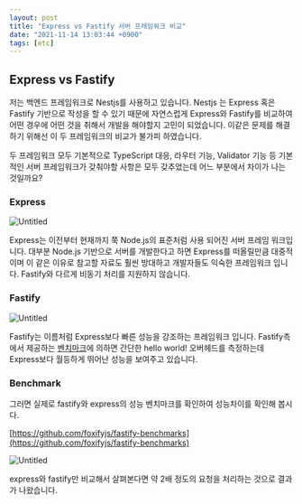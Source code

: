 ```yaml
---
layout: post
title: "Express vs Fastify 서버 프레임워크 비교"
date: "2021-11-14 13:03:44 +0900"
tags: [etc]
---
```


## Express vs Fastify

저는 백엔드 프레임워크로 Nestjs를 사용하고 있습니다. Nestjs 는 Express 혹은 Fastify 기반으로 작성을 할 수 있기 때문에 자연스럽게 Express와 Fastify를 비교하여 어떤 경우에 어떤 것을 취해서 개발을 해야할지 고민이 되었습니다. 이같은 문제를 해결하기 위해선 이 두 프레임워크의 비교가 불가피 하였습니다.

두 프레임워크 모두 기본적으로 TypeScript 대응, 라우터 기능, Validator 기능 등 기본적인 서버 프레임워크가 갖춰야할 사항은 모두 갖추었는데 어느 부분에서 차이가 나는 것일까요?

### Express

![Untitled](https://i.imgur.com/IRFhfsT.png)

Express는 이전부터 현재까지 쭉 Node.js의 표준처럼 사용 되어진 서버 프레임 워크입니다. 대부분 Node.js 기반으로 서버를 개발한다고 하면 Express를 떠올릴만큼 대중적이며 이 같은 이유로 참고할 자료도 훨씬 방대하고 개발자들도 익숙한 프레임워크 입니다. Fastify와 다르게 비동기 처리를 지원하지 않습니다. 

### Fastify

![Untitled](https://i.imgur.com/TyJv9DP.png)

Fastify는 이름처럼 Express보다 빠른 성능을 강조하는 프레임워크 입니다. Fastify측에서 제공하는 [벤치마크](https://www.fastify.io/benchmarks/)에 의하면 간단한 hello world! 오버헤드를 측정하는데 Express보다 월등하게 뛰어난 성능을 보여주고 있습니다. 

### Benchmark

그러면 실제로 fastify와 express의 성능 벤치마크를 확인하여 성능차이를 확인해 봅시다.

[https://github.com/foxifyjs/fastify-benchmarks](https://github.com/foxifyjs/fastify-benchmarks)

![Untitled](https://i.imgur.com/Cm30TR4.png)

express와 fastify만 비교해서 살펴본다면 약 2배 정도의 요청을 처리하는 것으로 결과가 나왔습니다.